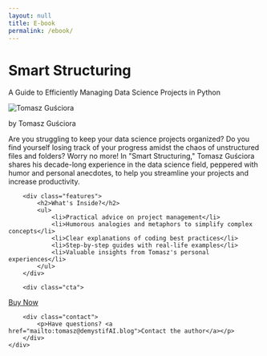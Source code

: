 ```yaml
---
layout: null
title: E-book
permalink: /ebook/
---
```


<script type="text/javascript" src="https://payhip.com/payhip.js"></script>
<body>
    <div class="container">
        <h1>Smart Structuring</h1>
        <p class="subtitle">A Guide to Efficiently Managing Data Science Projects in Python</p>
        <div class="author">
            <img src="author-photo.jpg" alt="Tomasz Guściora">
            <p>by Tomasz Guściora</p>
        </div>
        <p>Are you struggling to keep your data science projects organized? Do you find yourself losing track of your progress amidst the chaos of unstructured files and folders? Worry no more! In "Smart Structuring," Tomasz Guściora shares his decade-long experience in the data science field, peppered with humor and personal anecdotes, to help you streamline your projects and increase productivity.</p>
        
        <div class="features">
            <h2>What's Inside?</h2>
            <ul>
                <li>Practical advice on project management</li>
                <li>Humorous analogies and metaphors to simplify complex concepts</li>
                <li>Clear explanations of coding best practices</li>
                <li>Step-by-step guides with real-life examples</li>
                <li>Valuable insights from Tomasz's personal experiences</li>
            </ul>
        </div>

        <div class="cta">            
<a href="https://payhip.com/b/4pz9P" class="payhip-buy-button" data-theme="green" data-product="4pz9P">Buy Now</a>
        </div>

        <div class="contact">
            <p>Have questions? <a href="mailto:tomasz@demystifAI.blog">Contact the author</a></p>
        </div>
    </div>
</body>
</html>

